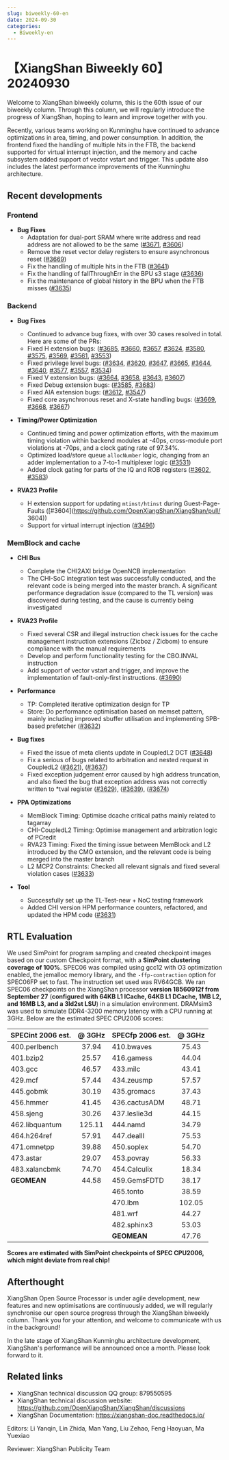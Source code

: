 ```yaml
---
slug: biweekly-60-en
date: 2024-09-30
categories:
  - Biweekly-en
---
```


# 【XiangShan Biweekly 60】20240930

Welcome to XiangShan biweekly column, this is the 60th issue of our biweekly column. Through this column, we will regularly introduce the progress of XiangShan, hoping to learn and improve together with you.

Recently, various teams working on Kunminghu have continued to advance optimizations in area, timing, and power consumption. In addition, the frontend fixed the handling of multiple hits in the FTB, the backend supported for virtual interrupt injection, and the memory and cache subsystem added support of vector vstart and trigger. This update also includes the latest performance improvements of the Kunminghu architecture.

<!-- more -->
## Recent developments

### Frontend

- **Bug Fixes**
    - Adaptation for dual-port SRAM where write address and read address are not allowed to be the same ([#3671](https://github.com/OpenXiangShan/XiangShan/pull/3671), [#3606](https://github.com/OpenXiangShan/XiangShan/pull/3606))
    - Remove the reset vector delay registers to ensure asynchronous reset ([#3669](https://github.com/OpenXiangShan/XiangShan/pull/3669))
    - Fix the handling of multiple hits in the FTB ([#3641](https://github.com/OpenXiangShan/XiangShan/pull/3641))
    - Fix the handling of fallThroughErr in the BPU s3 stage ([#3636](https://github.com/OpenXiangShan/XiangShan/pull/3636))
    - Fix the maintenance of global history in the BPU when the FTB misses ([#3635](https://github.com/OpenXiangShan/XiangShan/pull/3635))


### Backend

- **Bug Fixes**
    - Continued to advance bug fixes, with over 30 cases resolved in total. Here are some of the PRs:
    - Fixed H extension bugs: ([#3685](https://github.com/OpenXiangShan/XiangShan/pull/3685), [#3660](https://github.com/OpenXiangShan/XiangShan/pull/3660), [#3657](https://github.com/OpenXiangShan/XiangShan/pull/3657), [#3624](https://github.com/OpenXiangShan/XiangShan/pull/3624), [#3580](https://github.com/OpenXiangShan/XiangShan/pull/3580), [#3575](https://github.com/OpenXiangShan/XiangShan/pull/3575), [#3569](https://github.com/OpenXiangShan/XiangShan/pull/3569), [#3561](https://github.com/OpenXiangShan/XiangShan/pull/3561), [#3553](https://github.com/OpenXiangShan/XiangShan/pull/3553))
    - Fixed privilege level bugs: ([#3634](https://github.com/OpenXiangShan/XiangShan/pull/3634), [#3620](https://github.com/OpenXiangShan/XiangShan/pull/3620), [#3647](https://github.com/OpenXiangShan/XiangShan/pull/3647), [#3665](https://github.com/OpenXiangShan/XiangShan/pull/3665), [#3644](https://github.com/OpenXiangShan/XiangShan/pull/3644), [#3640](https://github.com/OpenXiangShan/XiangShan/pull/3640), [#3577](https://github.com/OpenXiangShan/XiangShan/pull/3577), [#3557](https://github.com/OpenXiangShan/XiangShan/pull/3557), [#3534](https://github.com/OpenXiangShan/XiangShan/pull/3534))
    - Fixed V extension bugs: ([#3664](https://github.com/OpenXiangShan/XiangShan/pull/3664), [#3658](https://github.com/OpenXiangShan/XiangShan/pull/3658), [#3643](https://github.com/OpenXiangShan/XiangShan/pull/3643), [#3607](https://github.com/OpenXiangShan/XiangShan/pull/3607))
    - Fixed Debug extension bugs: ([#3585](https://github.com/OpenXiangShan/XiangShan/pull/3585), [#3683](https://github.com/OpenXiangShan/XiangShan/pull/3683))
    - Fixed AIA extension bugs: ([#3612](https://github.com/OpenXiangShan/XiangShan/pull/3612), [#3547](https://github.com/OpenXiangShan/XiangShan/pull/3547))
    - Fixed core asynchronous reset and X-state handling bugs: ([#3669](https://github.com/OpenXiangShan/XiangShan/pull/3669), [#3668](https://github.com/OpenXiangShan/XiangShan/pull/3668), [#3667](https://github.com/OpenXiangShan/XiangShan/pull/3667))

- **Timing/Power Optimization**
    - Continued timing and power optimization efforts, with the maximum timing violation within backend modules at -40ps, cross-module port violations at -70ps, and a clock gating rate of 97.34%.
    - Optimized load/store queue `allocNumber` logic, changing from an adder implementation to a 7-to-1 multiplexer logic ([#3531](https://github.com/OpenXiangShan/XiangShan/pull/3531))
    - Added clock gating for parts of the IQ and ROB registers ([#3602](https://github.com/OpenXiangShan/XiangShan/pull/3602), [#3583](https://github.com/OpenXiangShan/XiangShan/pull/3583))

- **RVA23 Profile**
    - H extension support for updating `mtinst/htinst` during Guest-Page-Faults ([#3604](https://github.com/OpenXiangShan/XiangShan/pull/   3604))
    - Support for virtual interrupt injection ([#3496](https://github.com/OpenXiangShan/XiangShan/pull/3496))

### MemBlock and cache


- **CHI Bus**
  - Complete the CHI2AXI bridge OpenNCB implementation
  - The CHI-SoC integration test was successfully conducted, and the relevant code is being merged into the master branch. A significant performance degradation issue (compared to the TL version) was discovered during testing, and the cause is currently being investigated

- **RVA23 Profile**
  - Fixed several CSR and illegal instruction check issues for the cache management instruction extensions (Zicboz / Zicbom) to ensure compliance with the manual requirements
  - Develop and perform functionality testing for the CBO.INVAL instruction
  - Add support of vector vstart and trigger, and improve the implementation of fault-only-first instructions. ([#3690](https://github.com/OpenXiangShan/XiangShan/pull/3690))

- **Performance**
  - TP: Completed iterative optimization design for TP
  - Store: Do performance optimisation based on memset pattern, mainly including improved sbuffer utilisation and implementing SPB-based prefetcher ([#3632](https://github.com/OpenXiangShan/XiangShan/pull/3632))

- **Bug fixes**
  - Fixed the issue of meta clients update in CoupledL2 DCT ([#3648](https://github.com/OpenXiangShan/XiangShan/pull/3648))
  - Fix a serious of bugs related to arbitration and nested request in CoupledL2 ([#3621](https://github.com/OpenXiangShan/XiangShan/pull/3621)), ([#3637](https://github.com/OpenXiangShan/XiangShan/pull/3637))
  - Fixed exception judgement error caused by high address truncation, and also fixed the bug that exception address was not correctly written to *tval register ([#3629](https://github.com/OpenXiangShan/XiangShan/pull/3629)), ([#3639](https://github.com/OpenXiangShan/XiangShan/pull/3639)), ([#3674](https://github.com/OpenXiangShan/XiangShan/pull/3674))

- **PPA Optimizations**
  - MemBlock Timing: Optimise dcache critical paths mainly related to tagarray
  - CHI-CoupledL2 Timing: Optimise management and arbitration logic of PCredit
  - RVA23 Timing: Fixed the timing issue between MemBlock and L2 introduced by the CMO extension, and the relevant code is being merged into the master branch
  - L2 MCP2 Constraints: Checked all relevant signals and fixed several violation cases ([#3633](https://github.com/OpenXiangShan/XiangShan/pull/3633))

- **Tool**
  - Successfully set up the TL-Test-new + NoC testing framework
  - Added CHI version HPM performance counters, refactored, and updated the HPM code ([#3631](https://github.com/OpenXiangShan/XiangShan/pull/3631))

## RTL Evaluation

We used SimPoint for program sampling and created checkpoint images based on our custom Checkpoint format, with a **SimPoint clustering coverage of 100%**. SPEC06 was compiled using gcc12 with O3 optimization enabled, the jemalloc memory library, and the `-ffp-contraction` option for SPEC06FP set to fast. The instruction set used was RV64GCB. We ran SPEC06 checkpoints on the XiangShan processor **version 18560912f from September 27** (**configured with 64KB L1 ICache, 64KB L1 DCache, 1MB L2, and 16MB L3, and a 3ld2st LSU**) in a simulation environment. DRAMsim3 was used to simulate DDR4-3200 memory latency with a CPU running at 3GHz. Below are the estimated SPEC CPU2006 scores:

| SPECint 2006 est. | @ 3GHz | SPECfp 2006 est.  | @ 3GHz |
| :---------------- | :----: | :---------------- | :----: |
| 400.perlbench     | 37.94  | 410.bwaves        | 75.43  |
| 401.bzip2         | 25.57  | 416.gamess        | 44.04  |
| 403.gcc           | 46.57  | 433.milc          | 43.41  |
| 429.mcf           | 57.44  | 434.zeusmp        | 57.57  |
| 445.gobmk         | 30.19  | 435.gromacs       | 37.43  |
| 456.hmmer         | 41.45  | 436.cactusADM     | 48.71  |
| 458.sjeng         | 30.26  | 437.leslie3d      | 44.15  |
| 462.libquantum    | 125.11 | 444.namd          | 34.79  |
| 464.h264ref       | 57.91  | 447.dealII        | 75.53  |
| 471.omnetpp       | 39.88  | 450.soplex        | 54.70  |
| 473.astar         | 29.07  | 453.povray        | 56.33  |
| 483.xalancbmk     | 74.70  | 454.Calculix      | 18.34  |
| **GEOMEAN**       | 44.58  | 459.GemsFDTD      | 38.17  |
|                   |        | 465.tonto         | 38.59  |
|                   |        | 470.lbm           | 102.05 |
|                   |        | 481.wrf           | 44.27  |
|                   |        | 482.sphinx3       | 53.03  |
|                   |        | **GEOMEAN**       | 47.76  |

**Scores are estimated with SimPoint checkpoints of SPEC CPU2006, which might deviate from real chip!**

## Afterthought

XiangShan Open Source Processor is under agile development, new features and new optimisations are continuously added, we will regularly synchronise our open source progress through the XiangShan biweekly column. Thank you for your attention, and welcome to communicate with us in the background!

In the late stage of XiangShan Kunminghu architecture development, XiangShan's performance will be announced once a month. Please look forward to it.

## Related links

* XiangShan technical discussion QQ group: 879550595
* XiangShan technical discussion website: https://github.com/OpenXiangShan/XiangShan/discussions
* XiangShan Documentation: https://xiangshan-doc.readthedocs.io/

Editors: Li Yanqin, Lin Zhida, Man Yang, Liu Zehao, Feng Haoyuan, Ma Yuexiao

Reviewer: XiangShan Publicity Team
